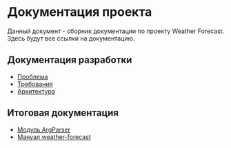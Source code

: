 # Документация проекта

Данный документ - сборник документации по проекту Weather Forecast. Здесь 
будут все ссылки на документацию.

## Документация разработки

* [Проблема](dev/problem.md)
* [Требования](dev/requirements.md)
* [Архитектура](dev/architecture.md)

## Итоговая документация 

* [Модуль ArgParser](../lib/argparser/docs/README.md)
* [Мануал weather-forecast](WeatherForecast.md)
